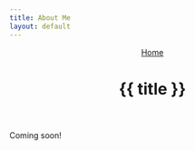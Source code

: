 ```yaml
---
title: About Me
layout: default
---
```


<header>
<nav>
  <a href="/">Home</a>
</nav>
  <h1>{{ title }}</h1>
</header>

Coming soon!
